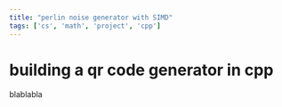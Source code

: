 ```yaml
---
title: "perlin noise generator with SIMD"
tags: ['cs', 'math', 'project', 'cpp']
---
```


# building a qr code generator in cpp

blablabla